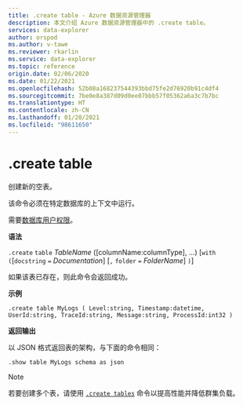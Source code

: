 ```yaml
---
title: .create table - Azure 数据资源管理器
description: 本文介绍 Azure 数据资源管理器中的 .create table。
services: data-explorer
author: orspod
ms.author: v-tawe
ms.reviewer: rkarlin
ms.service: data-explorer
ms.topic: reference
origin.date: 02/06/2020
ms.date: 01/22/2021
ms.openlocfilehash: 52b08a168237544393bbd75fe2d76920b91c4df4
ms.sourcegitcommit: 7be0e8a387d09d0ee07bbb57f05362a6a3c7b7bc
ms.translationtype: HT
ms.contentlocale: zh-CN
ms.lasthandoff: 01/20/2021
ms.locfileid: "98611650"
---
```

# <a name="create-table"></a>.create table

创建新的空表。

该命令必须在特定数据库的上下文中运行。

需要[数据库用户权限](../management/access-control/role-based-authorization.md)。

**语法**

`.create` `table` *TableName* ([columnName:columnType], ...)  [`with` `(`[`docstring` `=` *Documentation*] [`,` `folder` `=` *FolderName*] `)`]

如果该表已存在，则此命令会返回成功。

**示例** 

```kusto
.create table MyLogs ( Level:string, Timestamp:datetime, UserId:string, TraceId:string, Message:string, ProcessId:int32 ) 
```
 
**返回输出**

以 JSON 格式返回表的架构，与下面的命令相同：

```kusto
.show table MyLogs schema as json
```

> [!NOTE]
> 若要创建多个表，请使用 [`.create tables`](create-tables-command.md) 命令以提高性能并降低群集负载。

